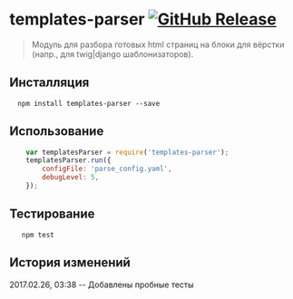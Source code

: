 # templates-parser [![GitHub Release](https://img.shields.io/github/release/lilliputten/templates-parser.svg)](https://github.com/lilliputten/templates-parser/releases)

> Модуль для разбора готовых html страниц на блоки для вёрстки (напр., для twig|django шаблонизаторов).

Инсталляция
-----------

```shell
  npm install templates-parser --save
```

Использование
-------------

```js
    var templatesParser = require('templates-parser');
    templatesParser.run({
        configFile: 'parse_config.yaml',
        debugLevel: 5,
    });
```

Тестирование
------------

```shell
   npm test
```

История изменений
-----------------

2017.02.26, 03:38 -- Добавлены пробные тесты

